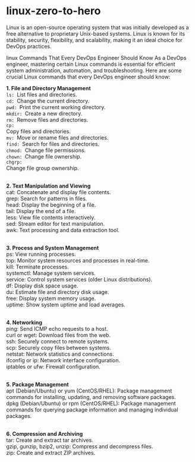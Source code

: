 # linux-zero-to-hero
Linux is an open-source operating system that was initially developed as a free alternative to proprietary Unix-based systems. Linux is known for its stability, security, flexibility, and scalability, making it an ideal choice for DevOps practices. 

linux Commands That Every DevOps Engineer Should Know
As a DevOps engineer, mastering certain Linux commands is essential for efficient system administration, automation, and troubleshooting. Here are some crucial Linux commands that every DevOps engineer should know:

<b>1. File and Directory Management</b><br/>
<code>ls: </code>List files and directories.<br/>
<code>cd: </code>Change the current directory.<br/>
<code>pwd: </code>Print the current working directory.<br/>
<code>mkdir: </code>Create a new directory.<br/>
<code>rm: </code>Remove files and directories.<br/>
<code>cp: </code>Copy files and directories.<br/>
<code>mv: </code>Move or rename files and directories.<br/>
<code>find: </code>Search for files and directories.<br/>
<code>chmod: </code>Change file permissions.<br/>
<code>chown: </code>Change file ownership.<br/>
<code>chgrp: </code>Change file group ownership.<br/>
<br/>

<b>2. Text Manipulation and Viewing</b><br/>
cat: Concatenate and display file contents.<br/>
grep: Search for patterns in files.<br/>
head: Display the beginning of a file.<br/>
tail: Display the end of a file.<br/>
less: View file contents interactively.<br/>
sed: Stream editor for text manipulation.<br/>
awk: Text processing and data extraction tool.<br/>
<br/>

<b>3. Process and System Management</b><br/>
ps: View running processes.<br/>
top: Monitor system resources and processes in real-time.<br/>
kill: Terminate processes.<br/>
systemctl: Manage system services.<br/>
service: Control system services (older Linux distributions).<br/>
df: Display disk space usage.<br/>
du: Estimate file and directory disk usage.<br/>
free: Display system memory usage.<br/>
uptime: Show system uptime and load averages.<br/>
<br/>

<b>4. Networking</b><br/>
ping: Send ICMP echo requests to a host.<br/>
curl or wget: Download files from the web.<br/>
ssh: Securely connect to remote systems.<br/>
scp: Securely copy files between systems.<br/>
netstat: Network statistics and connections.<br/>
ifconfig or ip: Network interface configuration.<br/>
iptables or ufw: Firewall configuration.<br/>
<br/>

<b>5. Package Management</b><br/>
apt (Debian/Ubuntu) or yum (CentOS/RHEL): Package management commands for installing, updating, and removing software packages.<br/>
dpkg (Debian/Ubuntu) or rpm (CentOS/RHEL): Package management commands for querying package information and managing individual packages.<br/>
<br/>

<b>6. Compression and Archiving</b><br/>
tar: Create and extract tar archives.<br/>
gzip, gunzip, bzip2, unzip: Compress and decompress files.<br/>
zip: Create and extract ZIP archives.<br/>
<br/>

